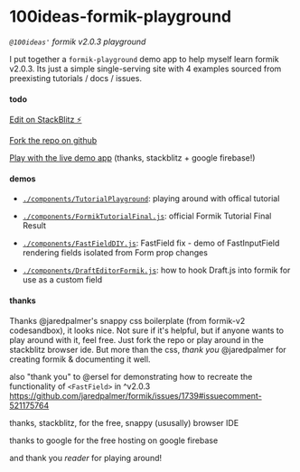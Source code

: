 # 100ideas-formik-playground
*`@100ideas'` formik v2.0.3 playground*

I put together a `formik-playground` demo app to help myself learn formik v2.0.3. Its just a simple single-serving site with 4 examples sourced from preexisting tutorials / docs / issues. 

#### todo

[Edit on StackBlitz ⚡️](https://stackblitz.com/edit/100ideas-formik-playground)

[Fork the repo on github](https://github.com/100ideas/100ideas-formik-playground)

[Play with the live demo app](https://ideas-formik-playground.web.app) (thanks, stackblitz + google firebase!)

#### demos

- [`./components/TutorialPlayground`](./components/TutorialPlayground`): playing around with offical tutorial

- [`./components/FormikTutorialFinal.js`](./components/FormikTutorialFinal.js): official Formik Tutorial Final Result

- [`./components/FastFieldDIY.js`](./components/FastFieldDIY.js): FastField fix - demo of FastInputField rendering fields isolated from Form prop changes

- [`./components/DraftEditorFormik.js`](./components/DraftEditorFormik.js): how to hook Draft.js into formik for use as a custom field

#### thanks

Thanks @jaredpalmer's snappy css boilerplate (from formik-v2 codesandbox), it looks nice. Not sure if it's helpful, but if anyone wants to play around with it, feel free. Just fork the repo or play around in the stackblitz browser ide. But more than the css, *thank you* @jaredpalmer for creating formik & documenting it well.

also "thank you" to @ersel for demonstrating how to recreate the functionality of `<FastField>` in ^v2.0.3 https://github.com/jaredpalmer/formik/issues/1739#issuecomment-521175764

thanks, stackblitz, for the free, snappy (ususally) browser IDE

thanks to google for the free hosting on google firebase

and thank you *reader* for playing around!


